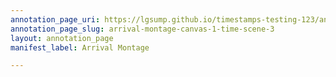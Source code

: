 ```yaml
---
annotation_page_uri: https://lgsump.github.io/timestamps-testing-123/annotations/arrival-montage-canvas-1-time-scene-3.json
annotation_page_slug: arrival-montage-canvas-1-time-scene-3
layout: annotation_page
manifest_label: Arrival Montage

---
```

